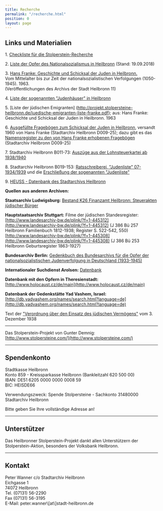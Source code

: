 ```yaml
---
title: Recherche
permalink: "/recherche.html"
position: 0
layout: page
---
```


## Links und Materialien

1\. [Checkliste für die Stolperstein-Recherche](http://projekt.stolpersteine-heilbronn.de/checkliste-stolperstein-recherchen.pdf)

2\. [Liste der Opfer des Nationalsozialismus in Heilbronn](http://projekt.stolpersteine-heilbronn.de/2018-09-19-datenbank-opfer-ns.pdf)  (Stand: 19.09.2018)

3\. [Hans Franke: Geschichte und Schicksal der Juden in Heilbronn.](https://stadtarchiv.heilbronn.de/fileadmin/daten/stadtarchiv/online-publikationen/03-vr-11-franke-juden-in-heilbronn.pdf)\
Vom Mittelalter bis zur Zeit der nationalsozialistischen Verfolgungen (1050-1945). 1963.\
\(Veröffentlichungen des Archivs der Stadt Heilbronn 11)

4\. [Liste der sogenannten "Judenhäuser" in Heilbronn](http://projekt.stolpersteine-heilbronn.de/stadta-heilbronn-liste-judenhaeuser.pdf)

5\. [Liste der jüdischen Emigranten] (http://projekt.stolpersteine-heilbronn.de/juedische-emigranten-liste-franke.pdf); aus: Hans Franke: Geschichte und Schicksal der Juden in Heilbronn. 1963 


6\. [Ausgefüllte Fragebögen zum Schicksal der Juden in Heilbronn](http://projekt.stolpersteine-heilbronn.de/stadtarchiv-heilbronn-d009-25-franke-frageboegen.pdf), versandt 1960 von Hans Franke (Stadtarchiv Heilbronn D009-25); dazu gibt es das [Namensregister zu den von Hans Franke erhobenen Fragebögen](http://projekt.stolpersteine-heilbronn.de/register-stadtarchiv-heilbronn-d009-25-franke-frageboegen.pdf)  (Stadtarchiv Heilbronn D009-25)

7\. Stadtarchiv Heilbronn B011-73: [Auszüge aus der Lohnsteuerkartei ab 1938/1940](http://projekt.stolpersteine-heilbronn.de/stadtarchiv-heilbronn-b011-73.pdf)

8\. Stadtarchiv Heilbronn B019-153: [Ratsschreiberei, "Judenliste" 07-1934/1939](http://projekt.stolpersteine-heilbronn.de/stadtarchiv-heilbronn-b019-153-ratschreiberei-judenlisten-07-1934-1939.pdf) und die [Erschließung der sogenannten "Judenliste"](http://projekt.stolpersteine-heilbronn.de/B019-153-judenlisten-auswertung.pdf)

9\. [HEUSS - Datenbank des Stadtarchivs Heilbronn](http://heuss.stadtarchiv-heilbronn.de/)

**Quellen aus anderen Archiven:**

**Staatsarchiv Ludwigsburg:** [Bestand K26 Finanzamt Heilbronn: Steuerakten jüdischer Bürger](https://www2.landesarchiv-bw.de/ofs21/olf/struktur.php?bestand=19302)

**Hauptstaatsarchiv Stuttgart:** Filme der jüdischen Standesregister:\
[http://www.landesarchiv-bw.de/plink/?f=1-445312](http://www.landesarchiv-bw.de/plink/?f=1-445312)  (J 386 Bü 257 Heilbronn Familienbuch 1812-1938; Register S. 522-542, 550)\
[http://www.landesarchiv-bw.de/plink/?f=1-445308](http://www.landesarchiv-bw.de/plink/?f=1-445308) (J 386 Bü 253 Heilbronn Geburtsregister 1863-1927)

**Bundesarchiv Berlin:** [Gedenkbuch des Bundesarchivs für die Opfer der nationalsozialistischen Judenverfolgung in Deutschland (1933-1945)](http://www.bundesarchiv.de/gedenkbuch/)

**Internationaler Suchdienst Arolsen:** [Datenbank](https://digitalcollections.its-arolsen.org/)

**Datenbank mit den Opfern in Theresienstadt:** [http://www.holocaust.cz/de/main](http://www.holocaust.cz/de/main)

**Datenbank der Gedenkstätte Yad Vashem, Israel:** [http://db.yadvashem.org/names/search.html?language=de](http://db.yadvashem.org/names/search.html?language=de)

Text der ["Verordnung über den Einsatz des jüdischen Vermögens"](http://projekt.stolpersteine-heilbronn.de/vo-juedisches-vermoegen.pdf) vom 3. Dezember 1938

---

Das Stolperstein-Projekt von Gunter Demnig: [http://www.stolpersteine.com/](http://www.stolpersteine.com/)

---

## Spendenkonto

Stadtkasse Heilbronn\
Konto 859 - Kreissparkasse Heilbronn (Bankleitzahl 620 500 00)\
IBAN: DE51 6205 0000 0000 0008 59\
BIC: HEISDE66

Verwendungszweck: Spende Stolpersteine - Sachkonto 31480000 Stadtarchiv Heilbronn

Bitte geben Sie Ihre vollständige Adresse an!

---

## Unterstützer

Das Heilbronner Stolperstein-Projekt dankt allen Unterstützern der Stolperstein-Aktion, besonders der Volksbank Heilbronn.

---

<h2>Kontakt</h2>

<p>Peter Wanner c/o Stadtarchiv Heilbronn<br>
Eichgasse 1<br>
74072 Heilbronn<br>
Tel. (07131) 56-2290<br>
Fax (07131) 56-3195<br>
E-Mail: peter.wanner\[at\]stadt-heilbronn.de</p>